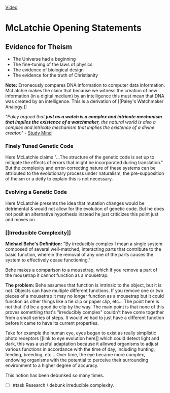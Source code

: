 [Video](https://www.youtube.com/watch?v=rnIQFI1pYLM&ab_channel=AlexO%27Connor)

# McLatchie Opening Statements
## Evidence for Theism
- The Universe had a beginning
- The fine-tuning of the laws of physics
- The evidence of biological design
- The evidence for the truth of Christianity

**Note:** Erroneously compares DNA information to computer data information. McLatchie makes the claim that because we witness the creation of new information (in a digital medium) by an intelligence this must mean that DNA was created by an intelligence. This is a derivation of [[Paley's Watchmaker Analogy.]]

*"Paley argued that **just as a watch is a complex and intricate mechanism that implies the existence of a watchmaker**, the natural world is also a complex and intricate mechanism that implies the existence of a divine creator."* - [Study Mind](https://studymind.co.uk/questions/what-is-paley-s-watch-analogy/#:~:text=Paley%20argued%20that%20just%20as,existence%20of%20a%20divine%20creator.)

### Finely Tuned Genetic Code

Here McLatchie claims "...The structure of the genetic code is set up to mitigate the effects of errors that might be incorporated during translation." But the complexity and error-correcting nature of these systems can be attributed to the evolutionary process under naturalism, the pre-supposition of theism or a deity to explain this is not necessary.

### Evolving a Genetic Code

Here McLatchie presents the idea that mutation changes would be detrimental & would not allow for the evolution of genetic code. But he does not posit an alternative hypothesis instead he just criticizes this point just and moves on.

### [[Irreducible Complexity]]

**Michael Behe's Definition:** "By irreducibly complex I mean a single system composed of several well-matched, interacting parts that contribute to the basic function, wherein the removal of any one of the parts causes the system to effectively cease functioning."

Behe makes a comparison to a mousetrap, which if you remove a part of the mousetrap it cannot function as a mousetrap. 

**The problem:** Behe assumes that function is intrinsic to the object, but it is not. Objects can have multiple different functions. If you remove one or two pieces of a mousetrap it may no longer function as a mousetrap but it could function as other things like a tie clip or paper clip, etc... The point here is not that it'd be a good tie clip by the way. The main point is that none of this proves something that's "irreducibly complex" couldn't have come together from a small series of steps. It would've had to just have a different function before it came to have its current properties. 

Take for example the human eye, eyes began to exist as really simplistic photo receptors [[link to eye evolution here]] which could detect light and dark, this was a useful adaptation because it allowed organisms to adjust various functions in accordance with the time of day, including hunting, feeding, breeding, etc... Over time, the eye became more complex, endowing organisms with the potential to perceive their surrounding environment to a higher degree of accuracy.

This notion has been debunked so many times.
- [ ] #task Research / debunk irreducible complexity.

